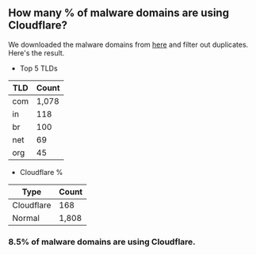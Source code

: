 ## How many % of malware domains are using Cloudflare?


We downloaded the malware domains from [here](https://urlhaus.abuse.ch) and filter out duplicates.
Here's the result.


[//]: # (start replacement)


- Top 5 TLDs

| TLD | Count |
| --- | --- |
| com | 1,078 |
| in | 118 |
| br | 100 |
| net | 69 |
| org | 45 |


- Cloudflare %

| Type | Count |
| --- | --- |
| Cloudflare | 168 |
| Normal | 1,808 |


### 8.5% of malware domains are using Cloudflare.